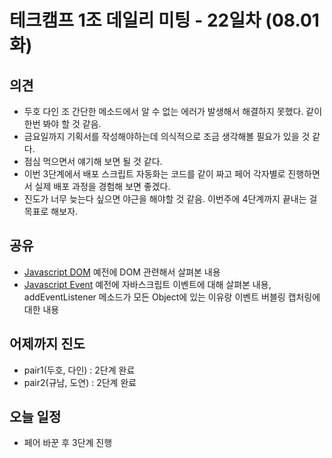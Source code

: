 
# 테크캠프 1조 데일리 미팅 - 22일차 (08.01 화)

## 의견
- 두호 다인 조 간단한 메소드에서 알 수 없는 에러가 발생해서 해결하지 못했다. 같이 한번 봐야 할 것 같음.
- 금요일까지 기획서를 작성해야하는데 의식적으로 조금 생각해볼 필요가 있을 것 같다.
- 점심 먹으면서 얘기해 보면 될 것 같다.
- 이번 3단계에서 배포 스크립트 자동화는 코드를 같이 짜고 페어 각자별로 진행하면서 실제 배포 과정을 경험해 보면 좋겠다.
- 진도가 너무 늦는다 싶으면 야근을 해야할 것 같음. 이번주에 4단계까지 끝내는 걸 목표로 해보자.
## 공유
- [Javascript DOM](https://tramyu.github.io/js/javascript-dom/)
예전에 DOM 관련해서 살펴본 내용
- [Javascript Event](https://tramyu.github.io/js/javascript-event/)
예전에 자바스크립트 이벤트에 대해 살펴본 내용, addEventListener 메소드가 모든 Object에 있는 이유랑 이벤트 버블링 캡처링에 대한 내용

## 어제까지 진도
- pair1(두호, 다인) : 2단계 완료
- pair2(규남, 도연) : 2단계 완료

## 오늘 일정
- 페어 바꾼 후 3단계 진행

